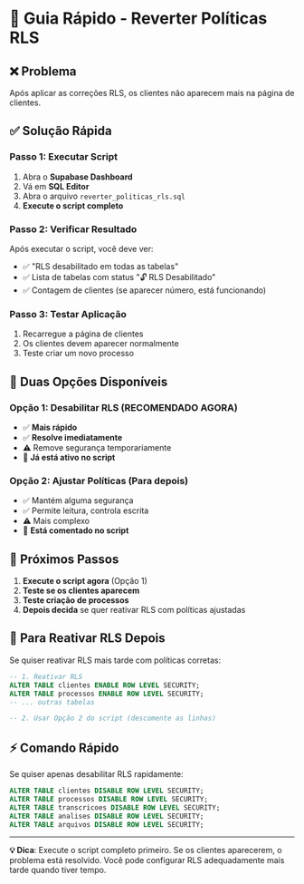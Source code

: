 # 🚨 Guia Rápido - Reverter Políticas RLS

## ❌ Problema
Após aplicar as correções RLS, os clientes não aparecem mais na página de clientes.

## ✅ Solução Rápida

### Passo 1: Executar Script
1. Abra o **Supabase Dashboard**
2. Vá em **SQL Editor**
3. Abra o arquivo `reverter_politicas_rls.sql`
4. **Execute o script completo**

### Passo 2: Verificar Resultado
Após executar o script, você deve ver:
- ✅ "RLS desabilitado em todas as tabelas"
- ✅ Lista de tabelas com status "🔓 RLS Desabilitado"
- ✅ Contagem de clientes (se aparecer número, está funcionando)

### Passo 3: Testar Aplicação
1. Recarregue a página de clientes
2. Os clientes devem aparecer normalmente
3. Teste criar um novo processo

## 🔧 Duas Opções Disponíveis

### Opção 1: Desabilitar RLS (RECOMENDADO AGORA)
- ✅ **Mais rápido**
- ✅ **Resolve imediatamente**
- ⚠️ Remove segurança temporariamente
- 📝 **Já está ativo no script**

### Opção 2: Ajustar Políticas (Para depois)
- ✅ Mantém alguma segurança
- ✅ Permite leitura, controla escrita
- ⚠️ Mais complexo
- 📝 **Está comentado no script**

## 🎯 Próximos Passos

1. **Execute o script agora** (Opção 1)
2. **Teste se os clientes aparecem**
3. **Teste criação de processos**
4. **Depois decida** se quer reativar RLS com políticas ajustadas

## 🔄 Para Reativar RLS Depois

Se quiser reativar RLS mais tarde com políticas corretas:

```sql
-- 1. Reativar RLS
ALTER TABLE clientes ENABLE ROW LEVEL SECURITY;
ALTER TABLE processos ENABLE ROW LEVEL SECURITY;
-- ... outras tabelas

-- 2. Usar Opção 2 do script (descomente as linhas)
```

## ⚡ Comando Rápido

Se quiser apenas desabilitar RLS rapidamente:

```sql
ALTER TABLE clientes DISABLE ROW LEVEL SECURITY;
ALTER TABLE processos DISABLE ROW LEVEL SECURITY;
ALTER TABLE transcricoes DISABLE ROW LEVEL SECURITY;
ALTER TABLE analises DISABLE ROW LEVEL SECURITY;
ALTER TABLE arquivos DISABLE ROW LEVEL SECURITY;
```

---

**💡 Dica**: Execute o script completo primeiro. Se os clientes aparecerem, o problema está resolvido. Você pode configurar RLS adequadamente mais tarde quando tiver tempo.